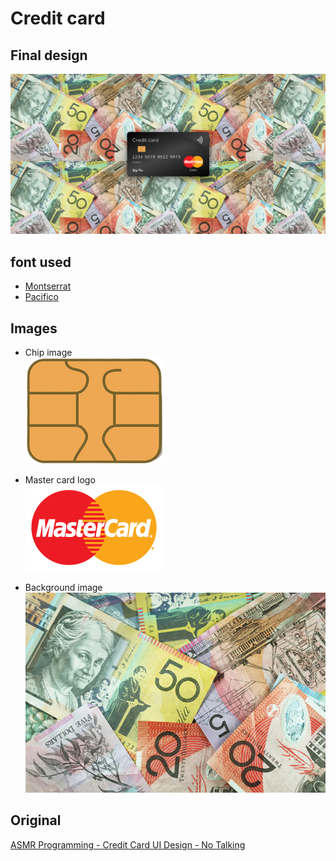 # Credit card 
## Final design 
![Credit card](images/final_image.png)


## font used
- [Montserrat](https://fonts.googleapis.com/css2?family=Montserrat:ital,wght@0,400;0,500;1,400&display=swap)
- [Pacifico](https://fonts.googleapis.com/css2?family=Pacifico&display=swap)


## Images 
- Chip image\
![Logo](images/chip.png)

- Master card logo\
![MC_Logo](images/mc_logo.png)

- Background image
![Background](images/background.jpg)

## Original 
[ASMR Programming - Credit Card UI Design - No Talking](https://www.youtube.com/watch?v=5DFvs2qyEvo&list=PLSFk-30fkoI7YzVOPJzJbu1RlZ8Als6CN&index=10&ab_channel=Codeminton)